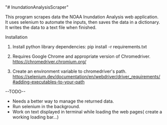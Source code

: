 "# InundationAnalysisScraper"

This program scrapes data the NOAA Inundation Analysis web application. It uses selenium to automate the inputs, then saves the data in a dictionary. It writes the data to a text file when finished.

Installation
1. Install python library dependencies: pip install -r requirements.txt

2. Requires Google Chrome and appropriate version of Chromedriver.
   https://chromedriver.chromium.org/

3.  Create an environment variable to chromedriver's path.
    https://selenium.dev/documentation/en/webdriver/driver_requirements/#adding-executables-to-your-path

--TODO--
- Needs a better way to manage the returned data.
- Run selenium in the background. 
- Work on text displayed in terminal while loading the web pages( create a working loading bar...)
